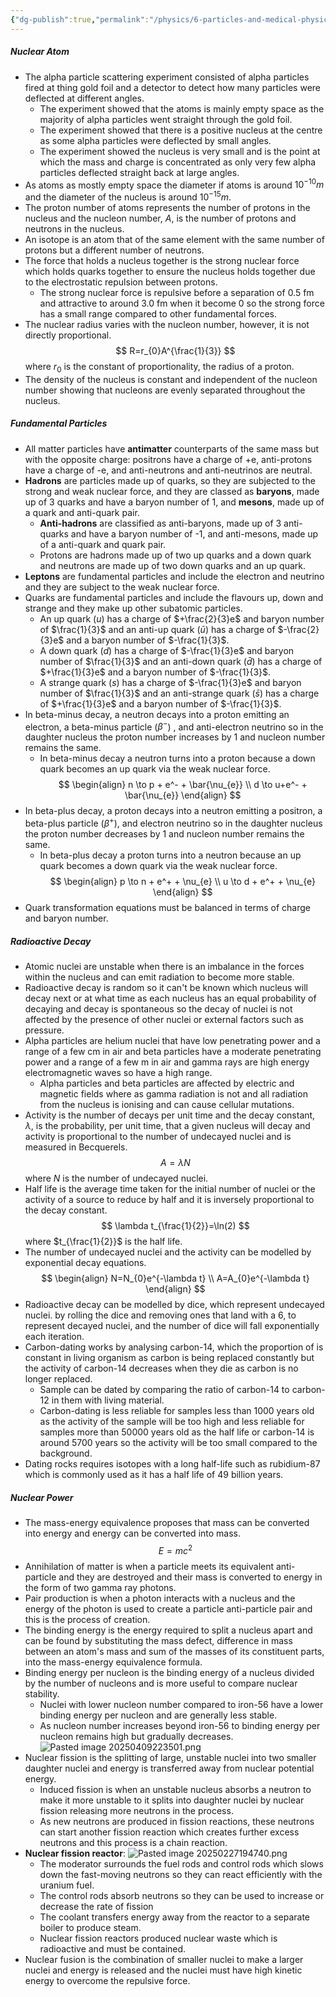 ```yaml
---
{"dg-publish":true,"permalink":"/physics/6-particles-and-medical-physics/nuclear-physics/"}
---
```


##### Nuclear Atom
- The alpha particle scattering experiment consisted of alpha particles fired at thing gold foil and a detector to detect how many particles were deflected at different angles.
	- The experiment showed that the atoms is mainly empty space as the majority of alpha particles went straight through the gold foil. 
	- The experiment showed that there is a positive nucleus at the centre as some alpha particles were deflected by small angles.
	- The experiment showed the nucleus is very small and is the point at which the mass and charge is concentrated as only very few alpha particles deflected straight back at large angles.
- As atoms as mostly empty space the diameter if atoms is around $10^{-10}m$ and the diameter of the nucleus is around $10^{-15}m$.
- The proton number of atoms represents the number of protons in the nucleus and the nucleon number, *A*, is the number of protons and neutrons in the nucleus.
- An isotope is an atom that of the same element with the same number of protons but a different number of neutrons.
- The force that holds a nucleus together is the strong nuclear force which holds quarks together to ensure the nucleus holds together due to the electrostatic repulsion between protons.
	- The strong nuclear force is repulsive before a separation of 0.5 fm and attractive to around 3.0 fm when it become 0 so the strong force has a small range compared to other fundamental forces.
- The nuclear radius varies with the nucleon number, however, it is not directly proportional.
$$
R=r_{0}A^{\frac{1}{3}}
$$
	where $r_{0}$ is the constant of proportionality, the radius of a proton.
- The density of the nucleus is constant and independent of the nucleon number showing that nucleons are evenly separated throughout the nucleus.

##### Fundamental Particles
- All matter particles have **antimatter** counterparts of the same mass but with the opposite charge: positrons have a charge of +e, anti-protons have a charge of -e, and anti-neutrons and anti-neutrinos are neutral.
- **Hadrons** are particles made up of quarks, so they are subjected to the strong and weak nuclear force, and they are classed as **baryons**, made up of 3 quarks and have a baryon number of 1, and **mesons**, made up of a quark and anti-quark pair.
	- **Anti-hadrons** are classified as anti-baryons, made up of 3 anti-quarks and have a baryon number of -1, and anti-mesons, made up of a anti-quark and quark pair.
	- Protons are hadrons made up of two up quarks and a down quark and neutrons are made up of two down quarks and an up quark.
- **Leptons** are fundamental particles and include the electron and neutrino and they are subject to the weak nuclear force.
- Quarks are fundamental particles and include the flavours up, down and strange and they make up other subatomic particles.
	- An up quark ($u$) has a charge of $+\frac{2}{3}e$ and baryon number of $\frac{1}{3}$ and an anti-up quark ($\bar{u}$) has a charge of $-\frac{2}{3}e$ and a baryon number of $-\frac{1}{3}$.
	- A down quark ($d$) has a charge of $-\frac{1}{3}e$ and baryon number of $\frac{1}{3}$ and an anti-down quark ($\bar{d}$) has a charge of $+\frac{1}{3}e$ and a baryon number of $-\frac{1}{3}$.
	- A strange quark ($s$) has a charge of $-\frac{1}{3}e$ and baryon number of $\frac{1}{3}$ and an anti-strange quark ($\bar{s}$) has a charge of $+\frac{1}{3}e$ and a baryon number of $-\frac{1}{3}$.
- In beta-minus decay, a neutron decays into a proton emitting an electron, a beta-minus particle ($\beta^-$) , and anti-electron neutrino so in the daughter nucleus the proton number increases by 1 and nucleon number remains the same.
	- In beta-minus decay a neutron turns into a proton because a down quark becomes an up quark via the weak nuclear force.
$$
\begin{align}
n \to p + e^- + \bar{\nu_{e}} \\
d \to u+e^- + \bar{\nu_{e}}
\end{align}
$$
- In beta-plus decay, a proton decays into a neutron emitting a positron, a beta-plus particle ($\beta^+$), and electron neutrino so in the daughter nucleus the proton number decreases by 1 and nucleon number remains the same.
	- In beta-plus decay a proton turns into a neutron because an up quark becomes a down quark via the weak nuclear force.
$$
\begin{align}
p \to n + e^+ + \nu_{e} \\
u \to d + e^+ + \nu_{e}
\end{align}
$$
- Quark transformation equations must be balanced in terms of charge and baryon number.

##### Radioactive Decay
- Atomic nuclei are unstable when there is an imbalance in the forces within the nucleus and can emit radiation to become more stable.
- Radioactive decay is random so it can't be known which nucleus will decay next or at what time as each nucleus has an equal probability of decaying and decay is spontaneous so the decay of nuclei is not affected by the presence of other nuclei or external factors such as pressure.
- Alpha particles are helium nuclei that have low penetrating power and a range of a few cm in air and beta particles have a moderate penetrating power and a range of a few m in air and gamma rays are high energy electromagnetic waves so have a high range.
	- Alpha particles and beta particles are affected by electric and magnetic fields where as gamma radiation is not and all radiation from the nucleus is ionising and can cause cellular mutations.
- Activity is the number of decays per unit time and the decay constant, $\lambda$, is the probability, per unit time, that a given nucleus will decay and activity is proportional to the number of undecayed nuclei and is measured in Becquerels.
$$
A=\lambda N
$$
	where *N* is the number of undecayed nuclei.
- Half life is the average time taken for the initial number of nuclei or the activity of a source to reduce by half and it is inversely proportional to the decay constant.
$$
\lambda t_{\frac{1}{2}}=\ln(2)
$$
	where $t_{\frac{1}{2}}$ is the half life.
- The number of undecayed nuclei and the activity can be modelled by exponential decay equations.
$$
\begin{align}
N=N_{0}e^{-\lambda t} \\
A=A_{0}e^{-\lambda t}
\end{align}
$$
-  Radioactive decay can be modelled by dice, which represent undecayed nuclei. by rolling the dice and removing ones that land with a 6, to represent decayed nuclei, and the number of dice will fall exponentially each iteration.
- Carbon-dating works by analysing carbon-14, which the proportion of is constant in living organism as carbon is being replaced constantly but the activity of carbon-14 decreases when they die as carbon is no longer replaced.
	- Sample can be dated by comparing the ratio of carbon-14 to carbon-12 in them with living material.
	- Carbon-dating is less reliable for samples less than 1000 years old as the activity of the sample will be too high and less reliable for samples more than 50000 years old as the half life or carbon-14 is around 5700 years so the activity will be too small compared to the background.
- Dating rocks requires isotopes with a long half-life such as rubidium-87 which is commonly used as it has a half life of 49 billion years.

##### Nuclear Power
- The mass-energy equivalence proposes that mass can be converted into energy and energy can be converted into mass.
$$
E=mc^2
$$
- Annihilation of matter is when a particle meets its equivalent anti-particle and they are destroyed and their mass is converted to energy in the form of two gamma ray photons.
- Pair production is when a photon interacts with a nucleus and the energy of the photon is used to create a particle anti-particle pair and this is the process of creation.
- The binding energy is the energy required to split a nucleus apart and can be found by substituting the mass defect, difference in mass between an atom's mass and sum of the masses of its constituent parts, into the mass-energy equivalence formula.
- Binding energy per nucleon is the binding energy of a nucleus divided by the number of nucleons and is more useful to compare nuclear stability.
	- Nuclei with lower nucleon number compared to iron-56 have a lower binding energy per nucleon and are generally less stable.
	- As nucleon number increases beyond iron-56 to binding energy per nucleon remains high but gradually decreases.
![Pasted image 20250409223501.png](/img/user/Attachments/Attachments/Pasted%20image%2020250409223501.png)
- Nuclear fission is the splitting of large, unstable nuclei into two smaller daughter nuclei and energy is transferred away from nuclear potential energy.
	- Induced fission is when an unstable nucleus absorbs a neutron to make it more unstable to it splits into daughter nuclei by nuclear fission releasing more neutrons in the process.
	- As new neutrons are produced in fission reactions, these neutrons can start another fission reaction which creates further excess neutrons and this process is a chain reaction.
- **Nuclear fission reactor**:
	![Pasted image 20250227194740.png](/img/user/Attachments/Attachments/Pasted%20image%2020250227194740.png)
	- The moderator surrounds the fuel rods and control rods which slows down the fast-moving neutrons so they can react efficiently with the uranium fuel.
	- The control rods absorb neutrons so they can be used to increase or decrease the rate of fission
	- The coolant transfers energy away from the reactor to a separate boiler to produce steam.
	- Nuclear fission reactors produced nuclear waste which is radioactive and must be contained.
- Nuclear fusion is the combination of smaller nuclei to make a larger nuclei and energy is released and the nuclei must have high kinetic energy to overcome the repulsive force.